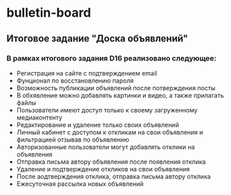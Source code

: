 # bulletin-board
## Итоговое задание "Доска объявлений"
### В рамках итогового задания D16 реализовано следующее:
- Регистрация на сайте с подтверждением email
- Фунционал по восстановлению пароля
- Возможность публикации объявлений после потверждения посты
- В обхявление можно добавлять картинки и видео, а также прилагать файлы
- Пользователи имеют доступ только к своему загруженному медиаконтенту
- Редактирование и удаление только своих объявлений
- Личный кабинет с доступом к откликам на свои объявления и фильтрацией отзывав по объявлению
- Авторизованные пользователи могут добавлять отклики на объявления
- Отправка письма автору объявления после появления отклика
- Удаление и подтверждение откликов на свои объявления
- После аодтверждения отклика, отправка письма автору отклика
- Ежесуточная рассылка новых объявлений